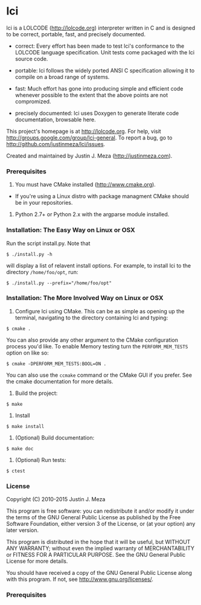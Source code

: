 # lci

lci is a LOLCODE (http://lolcode.org) interpreter written in C and is designed
to be correct, portable, fast, and precisely documented.

- correct: Every effort has been made to test lci's conformance to the LOLCODE
  language specification. Unit tests come packaged with the lci source code.

- portable: lci follows the widely ported ANSI C specification allowing it to
  compile on a broad range of systems.

- fast: Much effort has gone into producing simple and efficient code whenever
  possible to the extent that the above points are not compromized.

- precisely documented: lci uses Doxygen to generate literate code
  documentation, browsable here.

This project's homepage is at http://lolcode.org.  For help, visit
http://groups.google.com/group/lci-general.  To report a bug, go to
http://github.com/justinmeza/lci/issues.

Created and maintained by Justin J. Meza (http://justinmeza.com).

### Prerequisites

1. You must have CMake installed (http://www.cmake.org).

  - If you're using a Linux distro with package managment CMake should be in
    your repositories.

1. Python 2.7+ or Python 2.x with the argparse module installed.

### Installation:  The Easy Way on Linux or OSX

Run the script install.py. Note that

`$ ./install.py -h`

will display a list of relavent install options. For example, to install lci to
the directory `/home/foo/opt`, run:

`$ ./install.py --prefix="/home/foo/opt"`

### Installation:  The More Involved Way on Linux or OSX

1. Configure lci using CMake. This can be as simple as opening up the terminal,
   navigating to the directory containing lci and typing:

  `$ cmake .`

  You can also provide any other argument to the CMake configuration process
you'd like. To enable Memory testing turn the `PERFORM_MEM_TESTS` option on
like so:

  `$ cmake -DPERFORM_MEM_TESTS:BOOL=ON .`

  You can also use the `ccmake` command or the CMake GUI if you prefer.  See
the cmake documentation for more details.

1. Build the project:

  `$ make`

1. Install

  `$ make install`

1. (Optional) Build documentation:

  `$ make doc`

1. (Optional) Run tests:

  `$ ctest`

### License

Copyright (C) 2010-2015 Justin J. Meza

This program is free software: you can redistribute it and/or modify it under
the terms of the GNU General Public License as published by the Free Software
Foundation, either version 3 of the License, or (at your option) any later
version.

This program is distributed in the hope that it will be useful, but WITHOUT ANY
WARRANTY; without even the implied warranty of MERCHANTABILITY or FITNESS FOR A
PARTICULAR PURPOSE.  See the GNU General Public License for more details.

You should have received a copy of the GNU General Public License along with
this program.  If not, see <http://www.gnu.org/licenses/>.

### Prerequisites


